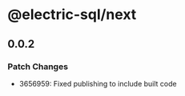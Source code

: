 # @electric-sql/next

## 0.0.2

### Patch Changes

- 3656959: Fixed publishing to include built code

